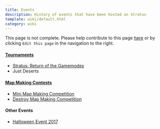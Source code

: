 ```yaml
---
title: Events
description: History of events that have been hosted on Stratus
template: wiki/default.html
category: wiki
---
```


This page is not complete. Please help contribute to this page <a href="https://github.com/MCResourcePile/addon-project/edit/source/src/content/<%= document.dest.replace('.html', '.md') %>" target="_blank">here</a> or by clicking `Edit this page` in the navigation to the right.

#### [Tournaments](https://mcresourcepile.github.io/leagues/stratus)  

- [Stratus: Return of the Gamemodes](https://mcresourcepile.github.io/leagues/stratus/stratus_return_of_the_gamemodes)
- Just Deserts

#### [Map Making Contests](https://mcresourcepile.github.io/contests/stratus)

- [Mini Map Making Competition](https://mcresourcepile.github.io/contests/stratus/mini_map_competition)
- [Destroy Map Making Competition](https://mcresourcepile.github.io/contests/stratus/destroy_map_competition)


#### Other Events

- [Halloween Event 2017](events/halloween-2017)
